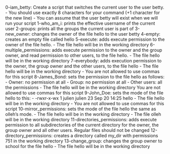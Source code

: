 0-iam_betty: Create a script that switches the current user to the user betty. - You should use exactly 8 characters for your command (+1 character for the new line) - You can assume that the user betty will exist when we will run your script
1-who_am_i: prints the effective username of the current user
2-groups: prints all the groups the current user is part of
3-new_owner: changes the owner of the file hello to the user betty
4-empty: creates an empty file called hello
5-execute: adds execute permission to the owner of the file hello. - The file hello will be in the working directory
6-multiple_permissions: adds execute permission to the owner and the group owner, and read permission to other users, to the file hello. - The file hello will be in the working directory
7-everybody: adds execution permission to the owner, the group owner and the other users, to the file hello - The file hello will be in the working directory - You are not allowed to use commas for this script
8-James_Bond: sets the permission to the file hello as follows: - Owner: no permission at all - Group: no permission at all - Other users: all the permissions - The file hello will be in the working directory You are not allowed to use commas for this script
9-John_Doe: sets the mode of the file hello to this: - -rwxr-x-wx 1 julien julien 23 Sep 20 14:25 hello - The file hello will be in the working directory - You are not allowed to use commas for this script
10-mirror_permissions: sets the mode of the file hello the same as olleh’s mode. - The file hello will be in the working directory - The file olleh will be in the working directory
11-directories_permissions: adds execute permission to all subdirectories of the current directory for the owner, the group owner and all other users. Regular files should not be changed
12-directory_permissions: creates a directory called my_dir with permissions 751 in the working directory
13-change_group: changes the group owner to school for the file hello - The file hello will be in the working directory
